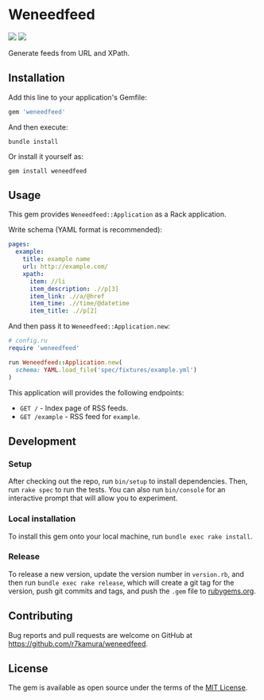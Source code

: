 # Weneedfeed

[![](https://badge.fury.io/rb/weneedfeed.svg)](https://rubygems.org/gems/weneedfeed)
[![](https://github.com/r7kamura/weneedfeed/workflows/test/badge.svg)](https://github.com/r7kamura/weneedfeed/actions?query=workflow%3Atest)

Generate feeds from URL and XPath.

## Installation

Add this line to your application's Gemfile:

```ruby
gem 'weneedfeed'
```

And then execute:

    bundle install

Or install it yourself as:

    gem install weneedfeed

## Usage

This gem provides `Weneedfeed::Application` as a Rack application.

Write schema (YAML format is recommended):

```yaml
pages:
  example:
    title: example name
    url: http://example.com/
    xpath:
      item: //li
      item_description: .//p[3]
      item_link: .//a/@href
      item_time: .//time/@datetime
      item_title: .//p[2]
```

And then pass it to `Weneedfeed::Application.new`:

```ruby
# config.ru
require 'weneedfeed'

run Weneedfeed::Application.new(
  schema: YAML.load_file('spec/fixtures/example.yml')
)
```

This application will provides the following endpoints:

- `GET /` - Index page of RSS feeds.
- `GET /example` - RSS feed for `example`.

## Development

### Setup

After checking out the repo, run `bin/setup` to install dependencies. Then, run `rake spec` to run the tests. You can also run `bin/console` for an interactive prompt that will allow you to experiment.

### Local installation

To install this gem onto your local machine, run `bundle exec rake install`.

### Release

To release a new version, update the version number in `version.rb`, and then run `bundle exec rake release`, which will create a git tag for the version, push git commits and tags, and push the `.gem` file to [rubygems.org](https://rubygems.org).

## Contributing

Bug reports and pull requests are welcome on GitHub at https://github.com/r7kamura/weneedfeed.

## License

The gem is available as open source under the terms of the [MIT License](https://opensource.org/licenses/MIT).
